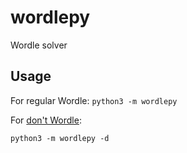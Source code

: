 # wordlepy

Wordle solver

## Usage

For regular Wordle:
`python3 -m wordlepy`

For [don't Wordle](https://dontwordle.com/):

`python3 -m wordlepy -d`